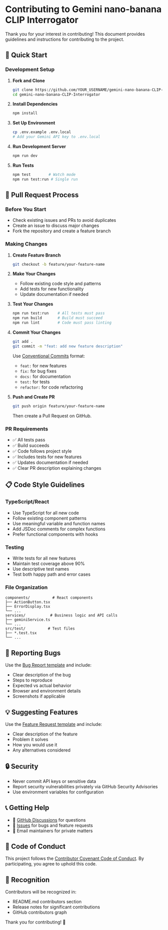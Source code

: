 # Contributing to Gemini nano-banana CLIP Interrogator

Thank you for your interest in contributing! This document provides guidelines and instructions for contributing to the project.

## 🚀 Quick Start

### Development Setup

1. **Fork and Clone**
   ```bash
   git clone https://github.com/YOUR_USERNAME/gemini-nano-banana-CLIP-Interrogator.git
   cd gemini-nano-banana-CLIP-Interrogator
   ```

2. **Install Dependencies**
   ```bash
   npm install
   ```

3. **Set Up Environment**
   ```bash
   cp .env.example .env.local
   # Add your Gemini API key to .env.local
   ```

4. **Run Development Server**
   ```bash
   npm run dev
   ```

5. **Run Tests**
   ```bash
   npm test        # Watch mode
   npm run test:run # Single run
   ```

## 🔄 Pull Request Process

### Before You Start
- Check existing issues and PRs to avoid duplicates
- Create an issue to discuss major changes
- Fork the repository and create a feature branch

### Making Changes
1. **Create Feature Branch**
   ```bash
   git checkout -b feature/your-feature-name
   ```

2. **Make Your Changes**
   - Follow existing code style and patterns
   - Add tests for new functionality
   - Update documentation if needed

3. **Test Your Changes**
   ```bash
   npm run test:run    # All tests must pass
   npm run build       # Build must succeed
   npm run lint        # Code must pass linting
   ```

4. **Commit Your Changes**
   ```bash
   git add .
   git commit -m "feat: add new feature description"
   ```
   Use [Conventional Commits](https://conventionalcommits.org/) format:
   - `feat:` for new features
   - `fix:` for bug fixes
   - `docs:` for documentation
   - `test:` for tests
   - `refactor:` for code refactoring

5. **Push and Create PR**
   ```bash
   git push origin feature/your-feature-name
   ```
   Then create a Pull Request on GitHub.

### PR Requirements
- ✅ All tests pass
- ✅ Build succeeds
- ✅ Code follows project style
- ✅ Includes tests for new features
- ✅ Updates documentation if needed
- ✅ Clear PR description explaining changes

## 📋 Code Style Guidelines

### TypeScript/React
- Use TypeScript for all new code
- Follow existing component patterns
- Use meaningful variable and function names
- Add JSDoc comments for complex functions
- Prefer functional components with hooks

### Testing
- Write tests for all new features
- Maintain test coverage above 90%
- Use descriptive test names
- Test both happy path and error cases

### File Organization
```
components/          # React components
├── ActionButton.tsx
├── ErrorDisplay.tsx
└── ...
services/           # Business logic and API calls
├── geminiService.ts
└── ...
src/test/          # Test files
├── *.test.tsx
└── ...
```

## 🐛 Reporting Bugs

Use the [Bug Report template](.github/ISSUE_TEMPLATE/bug_report.yml) and include:
- Clear description of the bug
- Steps to reproduce
- Expected vs actual behavior
- Browser and environment details
- Screenshots if applicable

## 💡 Suggesting Features

Use the [Feature Request template](.github/ISSUE_TEMPLATE/feature_request.yml) and include:
- Clear description of the feature
- Problem it solves
- How you would use it
- Any alternatives considered

## 🔒 Security

- Never commit API keys or sensitive data
- Report security vulnerabilities privately via GitHub Security Advisories
- Use environment variables for configuration

## 📞 Getting Help

- 💬 [GitHub Discussions](../../discussions) for questions
- 🐛 [Issues](../../issues) for bugs and feature requests
- 📧 Email maintainers for private matters

## 📜 Code of Conduct

This project follows the [Contributor Covenant Code of Conduct](CODE_OF_CONDUCT.md). By participating, you agree to uphold this code.

## 🎉 Recognition

Contributors will be recognized in:
- README.md contributors section
- Release notes for significant contributions
- GitHub contributors graph

Thank you for contributing! 🚀

